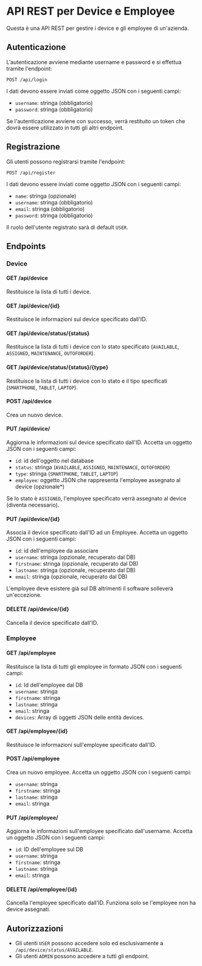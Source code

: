 # API REST per Device e Employee

Questa è una API REST per gestire i device e gli employee di un'azienda.

## Autenticazione

L'autenticazione avviene mediante username e password e si effettua tramite l'endpoint:

`POST /api/login`

I dati devono essere inviati come oggetto JSON con i seguenti campi:

- `username`: stringa (obbligatorio)
- `password`: stringa (obbligatorio)

Se l'autenticazione avviene con successo, verrà restituito un token che dovrà essere utilizzato in tutti gli altri endpoint.

## Registrazione

Gli utenti possono registrarsi tramite l'endpoint:

`POST /api/register`

I dati devono essere inviati come oggetto JSON con i seguenti campi:

- `name`: stringa (opzionale)
- `username`: stringa (obbligatorio)
- `email`: stringa (obbligatorio)
- `password`: stringa (obbligatorio)

Il ruolo dell'utente registrato sarà di default `USER`.

## Endpoints

### Device

#### GET /api/device

Restituisce la lista di tutti i device.

#### GET /api/device/{id}

Restituisce le informazioni sul device specificato dall'ID.

#### GET /api/device/status/{status}

Restituisce la lista di tutti i device con lo stato specificato (`AVAILABLE`, `ASSIGNED`, `MAINTENANCE`, `OUTOFORDER`).

#### GET /api/device/status/{status}/{type}

Restituisce la lista di tutti i device con lo stato e il tipo specificati (`SMARTPHONE`, `TABLET`, `LAPTOP`).

#### POST /api/device

Crea un nuovo device.

#### PUT /api/device/

Aggiorna le informazioni sul device specificato dall'ID. Accetta un oggetto JSON con i seguenti campi:

- `id`: id dell'oggetto nel database
- `status`: stringa (`AVAILABLE`, `ASSIGNED`, `MAINTENANCE`, `OUTOFORDER`)
- `type`: stringa (`SMARTPHONE`, `TABLET`, `LAPTOP`)
- `employee`: oggetto JSON che rappresenta l'employee assegnato al device (opzionale*)

Se lo stato è `ASSIGNED`, l'employee specificato verrà assegnato al device (diventa necessario).

#### PUT /api/device/{id}

Associa il device specificato dall'ID ad un Employee. Accetta un oggetto JSON con i seguenti campi:

- `id`: id dell'employee da associare
- `username`: stringa (opzionale, recuperato dal DB)
- `firstname`: stringa (opzionale, recuperato dal DB)
- `lastname`: stringa (opzionale, recuperato dal DB)
- `email`: stringa (opzionale, recuperato dal DB)

L'employee deve esistere già sul DB altrimenti il software solleverà un'eccezione.

#### DELETE /api/device/{id}

Cancella il device specificato dall'ID.

### Employee

#### GET /api/employee

Restituisce la lista di tutti gli employee in formato JSON con i seguenti campi:

- `id`: Id dell'employee dal DB
- `username`: stringa 
- `firstname`: stringa
- `lastname`: stringa
- `email`: stringa
- `devices`: Array di oggetti JSON delle entità devices.

#### GET /api/employee/{id}

Restituisce le informazioni sull'employee specificato dall'ID.

#### POST /api/employee

Crea un nuovo employee. Accetta un oggetto JSON con i seguenti campi:

- `username`: stringa 
- `firstname`: stringa
- `lastname`: stringa
- `email`: stringa

#### PUT /api/employee/

Aggiorna le informazioni sull'employee specificato dall'username. Accetta un oggetto JSON con i seguenti campi:

- `id`: ID dell'employee sul DB
- `username`: stringa 
- `firstname`: stringa
- `lastname`: stringa
- `email`: stringa

#### DELETE /api/employee/{id}

Cancella l'employee specificato dall'ID. Funziona solo se l'employee non ha device assegnati.

## Autorizzazioni

- Gli utenti `USER` possono accedere solo ed esclusivamente a `/api/device/status/AVAILABLE`.
- Gli utenti `ADMIN` possono accedere a tutti gli endpoint.
